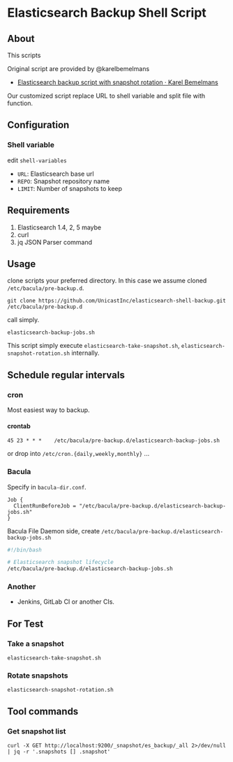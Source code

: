 Elasticsearch Backup Shell Script
==============================================

About
-------------

This scripts

Original script are provided by @karelbemelmans

- [Elasticsearch backup script with snapshot rotation · Karel Bemelmans](https://www.karelbemelmans.com/2015/03/elasticsearch-backup-script-with-snapshot-rotation/)

Our customized script replace URL to shell variable and split file with function.

Configuration
------------------------

### Shell variable

edit `shell-variables`

- `URL`: Elasticsearch base url
- `REPO`: Snapshot repository name
- `LIMIT`: Number of snapshots to keep

Requirements
------------------------

1. Elasticsearch 1.4, 2, 5 maybe
1. curl
1. jq JSON Parser command

Usage
-----------------

clone scripts your preferred directory. In this case we assume cloned `/etc/bacula/pre-backup.d`.

```
git clone https://github.com/UnicastInc/elasticsearch-shell-backup.git /etc/bacula/pre-backup.d
```

call simply.

```
elasticsearch-backup-jobs.sh
```

This script simply execute `elasticsearch-take-snapshot.sh`, `elasticsearch-snapshot-rotation.sh` internally.

Schedule regular intervals
---------------------------------------

### cron

Most easiest way to backup.

#### crontab

```
45 23 * * *    /etc/bacula/pre-backup.d/elasticsearch-backup-jobs.sh
```

or drop into `/etc/cron.{daily,weekly,monthly}` ...

### Bacula

Specify in `bacula-dir.conf`.

```
Job {
  ClientRunBeforeJob = "/etc/bacula/pre-backup.d/elasticsearch-backup-jobs.sh"
}
```

Bacula File Daemon side, create `/etc/bacula/pre-backup.d/elasticsearch-backup-jobs.sh`

```bash
#!/bin/bash

# Elasticsearch snapshot lifecycle
/etc/bacula/pre-backup.d/elasticsearch-backup-jobs.sh
```

### Another

- Jenkins, GitLab CI or another CIs.

For Test
---------------

### Take a snapshot

```
elasticsearch-take-snapshot.sh
```

### Rotate snapshots

```
elasticsearch-snapshot-rotation.sh
```

Tool commands
------------------------

### Get snapshot list

```
curl -X GET http://localhost:9200/_snapshot/es_backup/_all 2>/dev/null | jq -r '.snapshots [] .snapshot'
```

